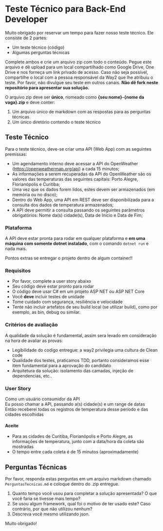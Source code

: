 # Teste Técnico para Back-End Developer

Muito obrigado por reservar um tempo para fazer nosso teste técnico. Ele consiste de 2 partes:

 - Um teste técnico (código)
 - Algumas perguntas técnicas
 
Complete ambos e crie um arquivo zip com todo o conteúdo. Pegue este arquivo e dê upload para um local compartilhado como Google Drive, One Drive e nos forneça um link privado de acesso. Caso não seja possível, compartilhe o local com a pessoa responsável da Way2 que lhe atribuiu o teste. Por favor, não divulgue seu teste em outros canais. **Não dê fork neste repositório para apresentar sua solução.**

O arquivo zip deve ser **único**, nomeado como **{seu nome}-{nome da vaga}.zip** e deve conter:

1. Um arquivo único de markdown com as respostas para as perguntas técnicas
2. Um único diretório contendo o teste técnico

## Teste Técnico

Para o teste técnico, deve-se criar uma API (Web App) com as seguintes premissas: 
* Um agendamento interno deve acessar a API do OpenWeather (https://openweathermap.org/api) a cada 15 minutos;
* As informações a serem recuperadas da API do OpenWeather são os valores das temperaturas das seguintes capitais: Porto Alegre, Florianópolis e Curitiba;
* Uma vez que os dados forem lidos, estes devem ser armazenados (em memória ou no disco);
* Dentro do Web App, uma API em REST deve ser disponibilizada para a consulta dos dados de temperatura armazenados;
* A API deve permitir a consulta passando os seguintes parâmetros obrigatórios: Nome da(s) cidade(s), Data de Início e Data de Fim;

### Plataforma

A API deve estar pronta para rodar em qualquer plataforma e **em uma máquina com somente dotnet instalado**, com o comando `dotnet run` e nada mais. 

Pontos extras se entregar o projeto dentro de algum container!!

### Requisitos

- Por favor, complete a user story abaixo
- Seu código deve estar pronto para rodar
- O código deve usar C# em um projeto ASP NET ou ASP NET Core 
- Você **deve** incluir testes de unidade
- Tome cuidado com segurança, resiliência e velocidade
- Tente não incluir artefatos de seu build local (se utilizar build), como por exemplo, as bin, debug ou similar.

### Critérios de avaliação 
A qualidade da solução é fundamental, assim sera levado em consideração na hora de avaliar as provas:
- Legibilidade do codigo entregue: a way2 privilegia uma cultura de Clean code
- Qualidade dos testes, praticamos TDD, portanto consideramos esse item fundamental para a aprovação do candidato
- Arquitetura da solução: isolamento das camadas, injeção de dependencias, etc..

### User Story
 Como um usuário consumidor da API <br />
 Eu posso chamar a API, passando a(s) cidade(s) e um range de datas<br />
 Então receberei todas os registros de temperatura desse período e das cidades escolhidas<br />

#### Aceite
- Para as cidades de Curitiba, Florianópolis e Porto Alegre, as informações de temperatura, junto com a data/hora da coleta são mostradas
- O tempo entre cada coleta é de 15 minutos (aproximadamente)

## Perguntas Técnicas

Por favor, responda estas perguntas em um arquivo markdown chamado `PerguntasTecnicas.md` e coloque dentro do .zip entregue.

1. Quanto tempo você usou para completar a solução apresentada? O que você faria se tivesse mais tempo?
2. Se usou algum framework, qual foi o motivo de ter usado este? Caso contrário, por que não utilizou nenhum?
3. Descreva você mesmo utilizando json.

Muito obrigado!
